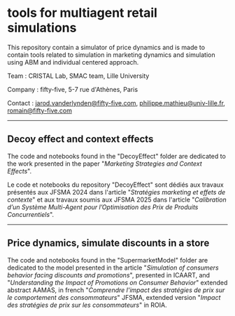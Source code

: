 # tools for multiagent retail simulations

This repository contain a simulator of price dynamics and is made to contain tools related to simulation in marketing dynamics and simulation using ABM and individual centered approach.

Team : CRISTAL Lab, SMAC team, Lille University

Company : fifty-five, 5-7 rue d'Athènes, Paris

Contact : jarod.vanderlynden@fifty-five.com, philippe.mathieu@univ-lille.fr, romain@fifty-five.com

***

## Decoy effect and context effects

The code and notebooks found in the "DecoyEffect" folder are dedicated to the work presented in the paper "_Marketing Strategies and Context Effects_".

Le code et notebooks du repository "DecoyEffect" sont dédiés aux travaux présentés aux JFSMA 2024 dans l'article "_Stratégies marketing et effets de contexte_" et aux travaux soumis aux JFSMA 2025 dans l'article "_Calibration d’un Système Multi-Agent pour l’Optimisation des Prix de Produits Concurrentiels_".



***

## Price dynamics, simulate discounts in a store

The code and notebooks found in the "SupermarketModel" folder are dedicated to the model presented in the article "_Simulation of consumers behavior facing discounts and promotions_", presented in ICAART, and "_Understanding the Impact of Promotions on Consumer Behavior_" extended abstract AAMAS, in french "_Comprendre l'impact des stratégies de prix sur le comportement des consommateurs_" JFSMA, extended version "_Impact des stratégies de prix sur les consommateurs_" in ROIA.





